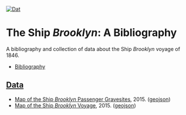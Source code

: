 [![Dat](https://dat-badge.glitch.me/54943cd7e9a9bfcfc3f3d3d906dd9e92f7defdef94c79f225207f6ad0a19939f//badge.svg)](dat://54943cd7e9a9bfcfc3f3d3d906dd9e92f7defdef94c79f225207f6ad0a19939f/README.md)

# The Ship _Brooklyn_: A Bibliography
A bibliography and collection of data about the Ship _Brooklyn_ voyage of 1846.

- [Bibliography](bibliography.md)

## [Data](data)
  - [Map of the Ship _Brooklyn_ Passenger Gravesites](http://geojson.io/#id=github:todrobbins/ship-brooklyn/blob/master/data/gravesites.geojson&map=10/40.5694/-111.7575), 2015. ([geojson](data/gravesites.geojson))
  - [Map of the Ship _Brooklyn_ Voyage](http://geojson.io/#id=github:todrobbins/ship-brooklyn/blob/master/data/voyage.geojson&map=2/-20.8/-93.8), 2015. ([geojson](data/voyage.geojson))

